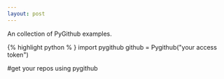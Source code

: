 ```yaml
---
layout: post
---
```


An collection of PyGithub examples.


{% highlight python % }
import pygithub
github =  Pygithub("your access token")

#get your repos using pygithub

